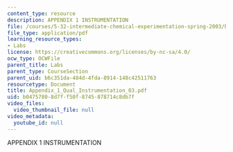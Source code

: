 ```yaml
---
content_type: resource
description: APPENDIX 1 INSTRUMENTATION
file: /courses/5-32-intermediate-chemical-experimentation-spring-2003/b04757808d7ff50f8745878714c8db7f_Appendix_1_Qual_Instrumentation_03.pdf
file_type: application/pdf
learning_resource_types:
- Labs
license: https://creativecommons.org/licenses/by-nc-sa/4.0/
ocw_type: OCWFile
parent_title: Labs
parent_type: CourseSection
parent_uid: b6c351da-484d-4fda-8914-148c42511763
resourcetype: Document
title: Appendix_1_Qual_Instrumentation_03.pdf
uid: b0475780-8d7f-f50f-8745-878714c8db7f
video_files:
  video_thumbnail_file: null
video_metadata:
  youtube_id: null
---
```

APPENDIX 1 INSTRUMENTATION